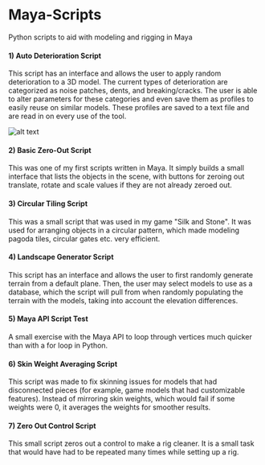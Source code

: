 # Maya-Scripts
Python scripts to aid with modeling and rigging in Maya

#### 1) Auto Deterioration Script

This script has an interface and allows the user to apply random deterioration to a 3D model. The current types of deterioration are categorized as noise patches, dents, and breaking/cracks. The user is able to alter parameters for these categories and even save them as profiles to easily reuse on similar models. These profiles are saved to a text file and are read in on every use of the tool.

![alt text](https://github.com/eyzhou123/Maya-Scripts/example_images/deteriorate1.png "Auto Deterioration Result 1")

#### 2) Basic Zero-Out Script

This was one of my first scripts written in Maya. It simply builds a small interface that lists the objects in the scene, with buttons for zeroing out translate, rotate and scale values if they are not already zeroed out.

#### 3) Circular Tiling Script

This was a small script that was used in my game "Silk and Stone". It was used for arranging objects in a circular pattern, which made modeling pagoda tiles, circular gates etc. very efficient. 

#### 4) Landscape Generator Script

This script has an interface and allows the user to first randomly generate terrain from a default plane. Then, the user may select models to use as a database, which the script will pull from when randomly populating the terrain with the models, taking into account the elevation differences. 

#### 5) Maya API Script Test

A small exercise with the Maya API to loop through vertices much quicker than with a for loop in Python.

#### 6) Skin Weight Averaging Script

This script was made to fix skinning issues for models that had disconnected pieces (for example, game models that had customizable features). Instead of mirroring skin weights, which would fail if some weights were 0, it averages the weights for smoother results.

#### 7) Zero Out Control Script

This small script zeros out a control to make a rig cleaner. It is a small task that would have had to be repeated many times while setting up a rig.
